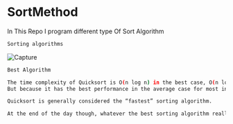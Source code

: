 # SortMethod
In This Repo I program different type Of Sort Algorithm 


```sh
Sorting algorithms

```

![Capture](https://user-images.githubusercontent.com/44031876/129425063-fb134f57-ae8c-46d1-a857-664206dc216e.PNG)


```sh
Best Algorithm 

The time complexity of Quicksort is O(n log n) in the best case, O(n log n) in the average case, and O(n^2) in the worst case.
But because it has the best performance in the average case for most inputs,

```
```sh
Quicksort is generally considered the “fastest” sorting algorithm.
```
```sh
At the end of the day though, whatever the best sorting algorithm really is depends on the input (and who you ask).

```
